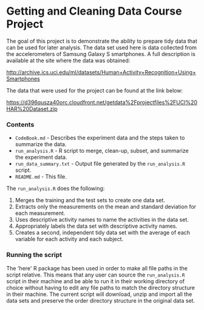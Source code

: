 # Getting and Cleaning Data Course Project

The goal of this project is to demonstrate the ability to prepare tidy data that can be used for later analysis. The data set used here is data collected from the accelerometers of Samsung Galaxy S smartphones. A full description is available at the site where the data was obtained:

http://archive.ics.uci.edu/ml/datasets/Human+Activity+Recognition+Using+Smartphones

The data that were used for the project can be found at the link below:

https://d396qusza40orc.cloudfront.net/getdata%2Fprojectfiles%2FUCI%20HAR%20Dataset.zip

### Contents

  - `CodeBook.md` - Describes the experiment data and the steps taken to summarize the data.
  - `run_analysis.R` - R script to merge, clean-up, subset, and summarize the experiment data.
  - `run_data_summary.txt` - Output file generated by the `run_analysis.R` script.
  - `README.md` - This file.

The `run_analysis.R` does the following:

1. Merges the training and the test sets to create one data set.
2. Extracts only the measurements on the mean and standard deviation for each measurement. 
3. Uses descriptive activity names to name the activities in the data set.
4. Appropriately labels the data set with descriptive activity names. 
5. Creates a second, independent tidy data set with the average of each variable for each activity and each subject.

### Running the script

The 'here' R package has been used in order to make all file paths in the script relative. This means that any user can source the `run_analysis.R` script in their machine and be able to run it in their working directory of choice without having to edit any file paths to match the directory structure in their machine. The current script will download, unzip and import all the data sets and preserve the order directory structure in the original data set.
